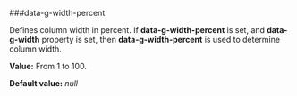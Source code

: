 ﻿###data-g-width-percent

Defines column width in percent. If **data-g-width-percent** is set, and **data-g-width** property is set, then **data-g-width-percent** is used to determine column width.

**Value:** From 1 to 100.

**Default value:** *null*